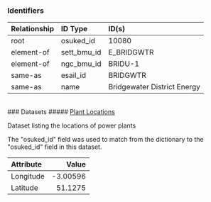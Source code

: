 ### Identifiers

| Relationship   | ID Type     | ID(s)                       |
|:---------------|:------------|:----------------------------|
| root           | osuked_id   | 10080                       |
| element-of     | sett_bmu_id | E_BRIDGWTR                  |
| element-of     | ngc_bmu_id  | BRIDU-1                     |
| same-as        | esail_id    | BRIDGWTR                    |
| same-as        | name        | Bridgewater District Energy |

<br>
### Datasets
##### <a href="https://raw.githubusercontent.com/OSUKED/Dictionary-Datasets/main/datasets/plant-locations/datapackage.json">Plant Locations</a>

Dataset listing the locations of power plants

The "osuked_id" field was used to match from the dictionary to the "osuked_id" field in this dataset.

| Attribute   |    Value |
|:------------|---------:|
| Longitude   | -3.00596 |
| Latitude    | 51.1275  |
